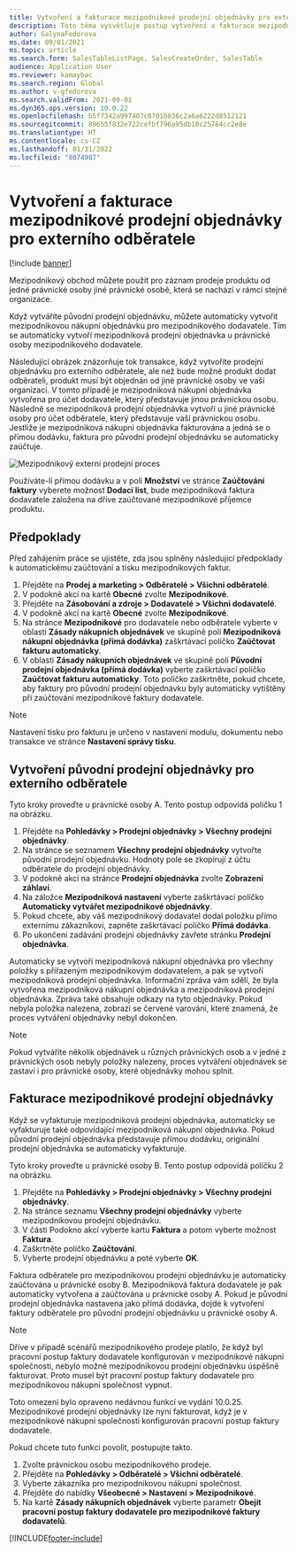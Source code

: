 ```yaml
---
title: Vytvoření a fakturace mezipodnikové prodejní objednávky pro externího odběratele
description: Toto téma vysvětluje postup vytvoření a fakturace mezipodnikové prodejní objednávky pro externího odběratele
author: GalynaFedorova
ms.date: 09/01/2021
ms.topic: article
ms.search.form: SalesTableListPage, SalesCreateOrder, SalesTable
audience: Application User
ms.reviewer: kamaybac
ms.search.region: Global
ms.author: v-gfedorova
ms.search.validFrom: 2021-09-01
ms.dyn365.ops.version: 10.0.22
ms.openlocfilehash: b5f7342a997407c8701b836c2a6a6222d8512121
ms.sourcegitcommit: 89655f832e722cefbf796a95db10c25784cc2e8e
ms.translationtype: HT
ms.contentlocale: cs-CZ
ms.lasthandoff: 01/31/2022
ms.locfileid: "8074987"
---
```

# <a name="create-and-invoice-an-intercompany-sales-order-for-an-external-customer"></a>Vytvoření a fakturace mezipodnikové prodejní objednávky pro externího odběratele

[!include [banner](../../includes/banner.md)]

Mezipodnikový obchod můžete použít pro záznam prodeje produktu od jedné právnické osoby jiné právnické osobě, která se nachází v rámci stejné organizace.

Když vytváříte původní prodejní objednávku, můžete automaticky vytvořit mezipodnikovou nákupní objednávku pro mezipodnikového dodavatele. Tím se automaticky vytvoří mezipodniková prodejní objednávka u právnické osoby mezipodnikového dodavatele.

Následující obrázek znázorňuje tok transakce, když vytvoříte prodejní objednávku pro externího odběratele, ale než bude možné produkt dodat odběrateli, produkt musí být objednán od jiné právnické osoby ve vaší organizaci. V tomto případě je mezipodniková nákupní objednávka vytvořena pro účet dodavatele, který představuje jinou právnickou osobu. Následně se mezipodniková prodejní objednávka vytvoří u jiné právnické osoby pro účet odběratele, který představuje vaší právnickou osobu. Jestliže je mezipodniková nákupní objednávka fakturována a jedná se o přímou dodávku, faktura pro původní prodejní objednávku se automaticky zaúčtuje.

![Mezipodnikový externí prodejní proces](media/intercompanyexternalsalesprocess.png)

Používáte-li přímou dodávku a v poli **Množství** ve stránce **Zaúčtování faktury** vyberete možnost **Dodací list**, bude mezipodniková faktura dodavatele založena na dříve zaúčtované mezipodnikové příjemce produktu.

## <a name="prerequisites"></a>Předpoklady

Před zahájením práce se ujistěte, zda jsou splněny následující předpoklady k automatickému zaúčtování a tisku mezipodnikových faktur.

1. Přejděte na **Prodej a marketing \> Odběratelé \> Všichni odběratelé**.
1. V podokně akcí na kartě **Obecné** zvolte **Mezipodnikové**.
1. Přejděte na **Zásobování a zdroje \> Dodavatelé \> Všichni dodavatelé**.
1. V podokně akcí na kartě **Obecné** zvolte **Mezipodnikové**.
1. Na stránce **Mezipodnikové** pro dodavatele nebo odběratele vyberte v oblasti **Zásady nákupních objednávek** ve skupině polí **Mezipodniková nákupní objednávka (přímá dodávka)** zaškrtávací políčko **Zaúčtovat fakturu automaticky**.
1. V oblasti **Zásady nákupních objednávek** ve skupině polí **Původní prodejní objednávka (přímá dodávka)** vyberte zaškrtávací políčko **Zaúčtovat fakturu automaticky**. Toto políčko zaškrtněte, pokud chcete, aby faktury pro původní prodejní objednávku byly automaticky vytištěny při zaúčtování mezipodnikové faktury dodavatele.

> [!NOTE]
> Nastavení tisku pro fakturu je určeno v nastavení modulu, dokumentu nebo transakce ve stránce **Nastavení správy tisku**.

## <a name="create-an-original-sales-order-for-an-external-customer"></a>Vytvoření původní prodejní objednávky pro externího odběratele

Tyto kroky proveďte u právnické osoby A. Tento postup odpovídá políčku 1 na obrázku.

1. Přejděte na **Pohledávky \> Prodejní objednávky \> Všechny prodejní objednávky**.
1. Na stránce se seznamem **Všechny prodejní objednávky** vytvořte původní prodejní objednávku. Hodnoty pole se zkopírují z účtu odběratele do prodejní objednávky.
1. V podokně akcí na stránce **Prodejní objednávka** zvolte **Zobrazení záhlaví**.
1. Na záložce **Mezipodniková nastavení** vyberte zaškrtávací políčko **Automaticky vytvářet mezipodnikové objednávky**.
1. Pokud chcete, aby váš mezipodnikový dodavatel dodal položku přímo externímu zákazníkovi, zapněte zaškrtávací políčko **Přímá dodávka**.
1. Po ukončení zadávání prodejní objednávky zavřete stránku **Prodejní objednávka**.

Automaticky se vytvoří mezipodniková nákupní objednávka pro všechny položky s přiřazeným mezipodnikovým dodavatelem, a pak se vytvoří mezipodniková prodejní objednávka. Informační zpráva vám sdělí, že byla vytvořena mezipodniková nákupní objednávka a mezipodniková prodejní objednávka. Zpráva také obsahuje odkazy na tyto objednávky. Pokud nebyla položka nalezena, zobrazí se červené varování, které znamená, že proces vytváření objednávky nebyl dokončen.

> [!NOTE]
> Pokud vytváříte několik objednávek u různých právnických osob a v jedné z právnických osob nebyly položky nalezeny, proces vytváření objednávek se zastaví i pro právnické osoby, které objednávky mohou splnit.

## <a name="invoice-an-intercompany-sales-order"></a>Fakturace mezipodnikové prodejní objednávky

Když se vyfakturuje mezipodniková prodejní objednávka, automaticky se vyfakturuje také odpovídající mezipodniková nákupní objednávka. Pokud původní prodejní objednávka představuje přímou dodávku, originální prodejní objednávka se automaticky vyfakturuje.

Tyto kroky proveďte u právnické osoby B. Tento postup odpovídá políčku 2 na obrázku.

1. Přejděte na **Pohledávky \> Prodejní objednávky \> Všechny prodejní objednávky**.
1. Na stránce seznamu **Všechny prodejní objednávky** vyberte mezipodnikovou prodejní objednávku.
1. V části Podokno akcí vyberte kartu **Faktura** a potom vyberte možnost **Faktura**.
1. Zaškrtněte políčko **Zaúčtování**.
1. Vyberte prodejní objednávku a poté vyberte **OK**.

Faktura odběratele pro mezipodnikovou prodejní objednávku je automaticky zaúčtována u právnické osoby B. Mezipodniková faktura dodavatele je pak automaticky vytvořena a zaúčtována u právnické osoby A. Pokud je původní prodejní objednávka nastavena jako přímá dodávka, dojde k vytvoření faktury odběratele pro původní prodejní objednávku u právnické osoby A.

> [!NOTE]
> Dříve v případě scénářů mezipodnikového prodeje platilo, že když byl pracovní postup faktury dodavatele konfigurován v mezipodnikové nákupní společnosti, nebylo možné mezipodnikovou prodejní objednávku úspěšně fakturovat. Proto musel být pracovní postup faktury dodavatele pro mezipodnikovou nákupní společnost vypnut. 
> 
> Toto omezení bylo opraveno nedávnou funkcí ve vydání 10.0.25. Mezipodnikové prodejní objednávky lze nyní fakturovat, když je v mezipodnikové nákupní společnosti konfigurován pracovní postup faktury dodavatele.
> 
> Pokud chcete tuto funkci povolit, postupujte takto.
>
> 1. Zvolte právnickou osobu mezipodnikového prodeje.  
> 2. Přejděte na **Pohledávky \> Odběratelé \> Všichni odběratelé**.
> 3. Vyberte zákazníka pro mezipodnikovou nákupní společnost.
> 4. Přejděte do nabídky **Všeobecné \> Nastavení \> Mezipodnikové**.
> 5. Na kartě **Zásady nákupních objednávek** vyberte parametr **Obejít pracovní postup faktury dodavatele pro mezipodnikové faktury dodavatelů**.

[!INCLUDE[footer-include](../../includes/footer-banner.md)]
